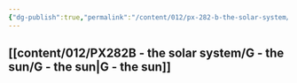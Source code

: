 ```yaml
---
{"dg-publish":true,"permalink":"/content/012/px-282-b-the-solar-system/px-282-b-0-solar-system/","pinned":true,"tags":["gardenEntry"],"noteIcon":"1","created":"2024-11-27T22:55:07.214+00:00","updated":"2024-12-17T21:29:53.920+00:00"}
---
```


## [[content/012/PX282B - the solar system/G - the sun/G - the sun\|G - the sun]]
